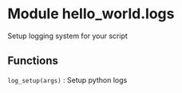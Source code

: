 Module hello_world.logs
=======================
Setup logging system for your script

Functions
---------

`log_setup(args)`
:   Setup python logs